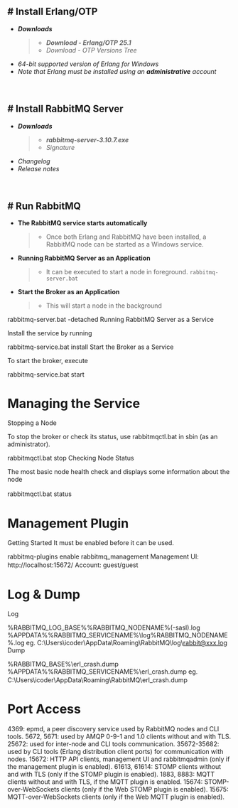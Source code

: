 ## # Install Erlang/OTP
- ***Downloads***
    > - ***Download - Erlang/OTP 25.1***
    > - *Download - OTP Versions Tree*
- *64-bit supported version of Erlang for Windows*
- *Note that Erlang must be installed using an **administrative** account*


　

## # Install RabbitMQ Server
- ***Downloads***
    > - ***rabbitmq-server-3.10.7.exe***
    > - *Signature*
- *Changelog*
- *Release notes*


　

## # Run RabbitMQ
- **The RabbitMQ service starts automatically**
    > - Once both Erlang and RabbitMQ have been installed, a RabbitMQ node can be started as a Windows service.

- **Running RabbitMQ Server as an Application**
    > - It can be executed to start a node in foreground.
        ```
        rabbitmq-server.bat
        ```

- **Start the Broker as an Application**
    > - This will start a node in the background

rabbitmq-server.bat -detached
Running RabbitMQ Server as a Service

Install the service by running

rabbitmq-service.bat install
Start the Broker as a Service

To start the broker, execute

rabbitmq-service.bat start


# Managing the Service
Stopping a Node

To stop the broker or check its status, use rabbitmqctl.bat in sbin (as an administrator).

rabbitmqctl.bat stop
Checking Node Status

The most basic node health check and displays some information about the node

rabbitmqctl.bat status
　

# Management Plugin
Getting Started
It must be enabled before it can be used.

rabbitmq-plugins enable rabbitmq_management
Management UI: http://localhost:15672/
Account: guest/guest
　

# Log & Dump
Log

%RABBITMQ_LOG_BASE%\%RABBITMQ_NODENAME%(-sasl).log
%APPDATA%\%RABBITMQ_SERVICENAME%\log\%RABBITMQ_NODENAME%.log
eg. C:\Users\icoder\AppData\Roaming\RabbitMQ\log\rabbit@xxx.log
Dump

%RABBITMQ_BASE%\erl_crash.dump
%APPDATA%\%RABBITMQ_SERVICENAME%\erl_crash.dump
eg. C:\Users\icoder\AppData\Roaming\RabbitMQ\erl_crash.dump
　

# Port Access
4369: epmd, a peer discovery service used by RabbitMQ nodes and CLI tools.
5672, 5671: used by AMQP 0-9-1 and 1.0 clients without and with TLS.
25672: used for inter-node and CLI tools communication.
35672-35682: used by CLI tools (Erlang distribution client ports) for communication with nodes.
15672: HTTP API clients, management UI and rabbitmqadmin (only if the management plugin is enabled).
61613, 61614: STOMP clients without and with TLS (only if the STOMP plugin is enabled).
1883, 8883: MQTT clients without and with TLS, if the MQTT plugin is enabled.
15674: STOMP-over-WebSockets clients (only if the Web STOMP plugin is enabled).
15675: MQTT-over-WebSockets clients (only if the Web MQTT plugin is enabled).